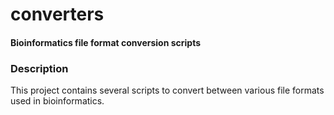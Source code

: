 converters
========

#### Bioinformatics file format conversion scripts ####

### Description ###
This project contains several scripts to convert between various file formats
used in bioinformatics.
